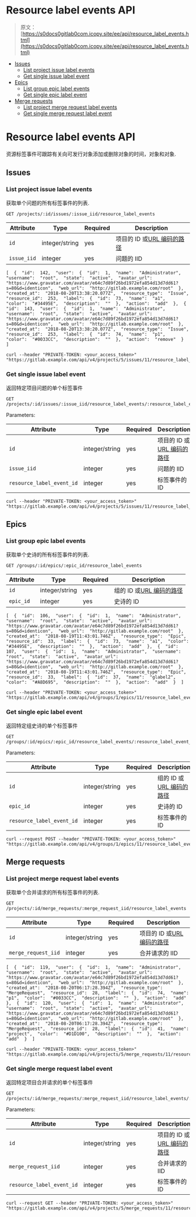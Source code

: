 # Resource label events API

> 原文：[https://s0docs0gitlab0com.icopy.site/ee/api/resource_label_events.html](https://s0docs0gitlab0com.icopy.site/ee/api/resource_label_events.html)

*   [Issues](#issues)
    *   [List project issue label events](#list-project-issue-label-events)
    *   [Get single issue label event](#get-single-issue-label-event)
*   [Epics](#epics-ultimate)
    *   [List group epic label events](#list-group-epic-label-events)
    *   [Get single epic label event](#get-single-epic-label-event)
*   [Merge requests](#merge-requests)
    *   [List project merge request label events](#list-project-merge-request-label-events)
    *   [Get single merge request label event](#get-single-merge-request-label-event)

# Resource label events API[](#resource-label-events-api "Permalink")

资源标签事件可跟踪有关向可发行对象添加或删除对象的时间，对象和对象.

## Issues[](#issues "Permalink")

### List project issue label events[](#list-project-issue-label-events "Permalink")

获取单个问题的所有标签事件的列表.

```
GET /projects/:id/issues/:issue_iid/resource_label_events 
```

| Attribute | Type | Required | Description |
| --- | --- | --- | --- |
| `id` | integer/string | yes | 项目的 ID 或[URL 编码的路径](README.html#namespaced-path-encoding) |
| `issue_iid` | integer | yes | 问题的 IID |

```
[  {  "id":  142,  "user":  {  "id":  1,  "name":  "Administrator",  "username":  "root",  "state":  "active",  "avatar_url":  "https://www.gravatar.com/avatar/e64c7d89f26bd1972efa854d13d7dd61?s=80&d=identicon",  "web_url":  "http://gitlab.example.com/root"  },  "created_at":  "2018-08-20T13:38:20.077Z",  "resource_type":  "Issue",  "resource_id":  253,  "label":  {  "id":  73,  "name":  "a1",  "color":  "#34495E",  "description":  ""  },  "action":  "add"  },  {  "id":  143,  "user":  {  "id":  1,  "name":  "Administrator",  "username":  "root",  "state":  "active",  "avatar_url":  "https://www.gravatar.com/avatar/e64c7d89f26bd1972efa854d13d7dd61?s=80&d=identicon",  "web_url":  "http://gitlab.example.com/root"  },  "created_at":  "2018-08-20T13:38:20.077Z",  "resource_type":  "Issue",  "resource_id":  253,  "label":  {  "id":  74,  "name":  "p1",  "color":  "#0033CC",  "description":  ""  },  "action":  "remove"  }  ] 
```

```
curl --header "PRIVATE-TOKEN: <your_access_token>" "https://gitlab.example.com/api/v4/projects/5/issues/11/resource_label_events" 
```

### Get single issue label event[](#get-single-issue-label-event "Permalink")

返回特定项目问题的单个标签事件

```
GET /projects/:id/issues/:issue_iid/resource_label_events/:resource_label_event_id 
```

Parameters:

| Attribute | Type | Required | Description |
| --- | --- | --- | --- |
| `id` | integer/string | yes | 项目的 ID 或[URL 编码的路径](README.html#namespaced-path-encoding) |
| `issue_iid` | integer | yes | 问题的 IID |
| `resource_label_event_id` | integer | yes | 标签事件的 ID |

```
curl --header "PRIVATE-TOKEN: <your_access_token>" "https://gitlab.example.com/api/v4/projects/5/issues/11/resource_label_events/1" 
```

## Epics[](#epics-ultimate "Permalink")

### List group epic label events[](#list-group-epic-label-events "Permalink")

获取单个史诗的所有标签事件的列表.

```
GET /groups/:id/epics/:epic_id/resource_label_events 
```

| Attribute | Type | Required | Description |
| --- | --- | --- | --- |
| `id` | integer/string | yes | 组的 ID 或[URL 编码的路径](README.html#namespaced-path-encoding) |
| `epic_id` | integer | yes | 史诗的 ID |

```
[  {  "id":  106,  "user":  {  "id":  1,  "name":  "Administrator",  "username":  "root",  "state":  "active",  "avatar_url":  "https://www.gravatar.com/avatar/e64c7d89f26bd1972efa854d13d7dd61?s=80&d=identicon",  "web_url":  "http://gitlab.example.com/root"  },  "created_at":  "2018-08-19T11:43:01.746Z",  "resource_type":  "Epic",  "resource_id":  33,  "label":  {  "id":  73,  "name":  "a1",  "color":  "#34495E",  "description":  ""  },  "action":  "add"  },  {  "id":  107,  "user":  {  "id":  1,  "name":  "Administrator",  "username":  "root",  "state":  "active",  "avatar_url":  "https://www.gravatar.com/avatar/e64c7d89f26bd1972efa854d13d7dd61?s=80&d=identicon",  "web_url":  "http://gitlab.example.com/root"  },  "created_at":  "2018-08-19T11:43:01.746Z",  "resource_type":  "Epic",  "resource_id":  33,  "label":  {  "id":  37,  "name":  "glabel2",  "color":  "#A8D695",  "description":  ""  },  "action":  "add"  }  ] 
```

```
curl --header "PRIVATE-TOKEN: <your_access_token>" "https://gitlab.example.com/api/v4/groups/1/epics/11/resource_label_events" 
```

### Get single epic label event[](#get-single-epic-label-event "Permalink")

返回特定组史诗的单个标签事件

```
GET /groups/:id/epics/:epic_id/resource_label_events/:resource_label_event_id 
```

Parameters:

| Attribute | Type | Required | Description |
| --- | --- | --- | --- |
| `id` | integer/string | yes | 组的 ID 或[URL 编码的路径](README.html#namespaced-path-encoding) |
| `epic_id` | integer | yes | 史诗的 ID |
| `resource_label_event_id` | integer | yes | 标签事件的 ID |

```
curl --request POST --header "PRIVATE-TOKEN: <your_access_token>" "https://gitlab.example.com/api/v4/groups/1/epics/11/resource_label_events/107" 
```

## Merge requests[](#merge-requests "Permalink")

### List project merge request label events[](#list-project-merge-request-label-events "Permalink")

获取单个合并请求的所有标签事件的列表.

```
GET /projects/:id/merge_requests/:merge_request_iid/resource_label_events 
```

| Attribute | Type | Required | Description |
| --- | --- | --- | --- |
| `id` | integer/string | yes | 项目的 ID 或[URL 编码的路径](README.html#namespaced-path-encoding) |
| `merge_request_iid` | integer | yes | 合并请求的 IID |

```
[  {  "id":  119,  "user":  {  "id":  1,  "name":  "Administrator",  "username":  "root",  "state":  "active",  "avatar_url":  "https://www.gravatar.com/avatar/e64c7d89f26bd1972efa854d13d7dd61?s=80&d=identicon",  "web_url":  "http://gitlab.example.com/root"  },  "created_at":  "2018-08-20T06:17:28.394Z",  "resource_type":  "MergeRequest",  "resource_id":  28,  "label":  {  "id":  74,  "name":  "p1",  "color":  "#0033CC",  "description":  ""  },  "action":  "add"  },  {  "id":  120,  "user":  {  "id":  1,  "name":  "Administrator",  "username":  "root",  "state":  "active",  "avatar_url":  "https://www.gravatar.com/avatar/e64c7d89f26bd1972efa854d13d7dd61?s=80&d=identicon",  "web_url":  "http://gitlab.example.com/root"  },  "created_at":  "2018-08-20T06:17:28.394Z",  "resource_type":  "MergeRequest",  "resource_id":  28,  "label":  {  "id":  41,  "name":  "project",  "color":  "#D1D100",  "description":  ""  },  "action":  "add"  }  ] 
```

```
curl --header "PRIVATE-TOKEN: <your_access_token>" "https://gitlab.example.com/api/v4/projects/5/merge_requests/11/resource_label_events" 
```

### Get single merge request label event[](#get-single-merge-request-label-event "Permalink")

返回特定项目合并请求的单个标签事件

```
GET /projects/:id/merge_requests/:merge_request_iid/resource_label_events/:resource_label_event_id 
```

Parameters:

| Attribute | Type | Required | Description |
| --- | --- | --- | --- |
| `id` | integer/string | yes | 项目的 ID 或[URL 编码的路径](README.html#namespaced-path-encoding) |
| `merge_request_iid` | integer | yes | 合并请求的 IID |
| `resource_label_event_id` | integer | yes | 标签事件的 ID |

```
curl --request GET --header "PRIVATE-TOKEN: <your_access_token>" "https://gitlab.example.com/api/v4/projects/5/merge_requests/11/resource_label_events/120" 
```